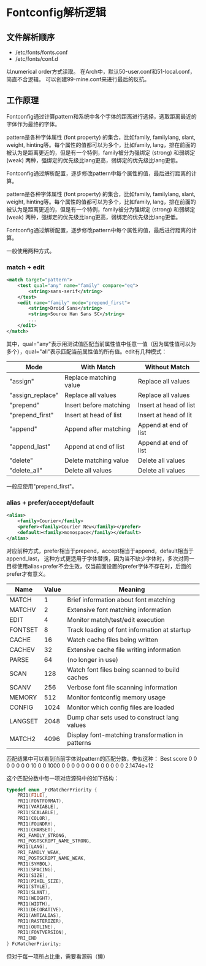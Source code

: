 # Fontconfig解析逻辑

## 文件解析顺序

* /etc/fonts/fonts.conf
* /etc/fonts/conf.d

以numerical order方式读取。
在Arch中，默认50-user.conf和51-local.conf，简直不合逻辑。
可以创建99-mine.conf来进行最后的反抗。

## 工作原理

Fontconfig通过计算pattern和系统中各个字体的距离进行选择，选取距离最近的字体作为最终的字体。

pattern是各种字体属性 (font property) 的集合，比如family, familylang, slant, weight, hinting等。每个属性的值都可以为多个，比如family, lang，排在前面的被认为是距离更近的，但是有一个特例，family被分为强绑定 (strong) 和弱绑定 (weak) 两种，强绑定的优先级比lang更高，弱绑定的优先级比lang更低。

Fontconfig通过解析配置，逐步修改pattern中每个属性的值，最后进行距离的计算。

pattern是各种字体属性 (font property) 的集合，比如family, familylang, slant, weight, hinting等。每个属性的值都可以为多个，比如family, lang，排在前面的被认为是距离更近的，但是有一个特例，family被分为强绑定 (strong) 和弱绑定 (weak) 两种，强绑定的优先级比lang更高，弱绑定的优先级比lang更低。

Fontconfig通过解析配置，逐步修改pattern中每个属性的值，最后进行距离的计算。

一般使用两种方式。

### match + edit

```xml
<match target="pattern">
    <test qual="any" name="family" compare="eq">
        <string>sans-serif</string>
    </test>
    <edit name="family" mode="prepend_first">
        <string>Droid Sans</string>
        <string>Source Han Sans SC</string>
        ...
    </edit>
</match>
```

其中，qual="any"表示用测试值匹配当前属性值中任意一值（因为属性值可以为多个），qual="all"表示匹配当前属性值的所有值。edit有几种模式：

|Mode|With Match|Without Match|
|---|---|---|
|"assign"|Replace matching value|Replace all values|
|"assign_replace"|Replace all values|Replace all values|
|"prepend"|Insert before matching|Insert at head of list|
|"prepend_first"|Insert at head of list|Insert at head of lit|
|"append"|Append after matching|Append at end of list|
|"append_last"|Append at end of list|Append at end of list|
|"delete"|Delete matching value|Delete all values|
|"delete_all"|Delete all values|Delete all values|

一般应使用"prepend_first"。

### alias + prefer/accept/default

```xml
<alias>
	<family>Courier</family>
	<prefer><family>Courier New</family></prefer>
	<default><family>monospace</family></default>
</alias>
```

对应前种方式，prefer相当于prepend，accept相当于append，default相当于append_last，
这种方式更适用于字体替换，因为当不缺少字体时，多次对同一目标使用alias+prefer不会生效，仅当前面设置的prefer字体不存在时，后面的prefer才有意义。

|Name|Value|Meaning|
|---|---|---|
|MATCH|1|Brief information about font matching|
|MATCHV|2|Extensive font matching information|
|EDIT|4|Monitor match/test/edit execution|
|FONTSET|8|Track loading of font information at startup|
|CACHE|16|Watch cache files being written|
|CACHEV|32|Extensive cache file writing information|
|PARSE|64|(no longer in use)|
|SCAN|128|Watch font files being scanned to build caches|
|SCANV|256|Verbose font file scanning information|
|MEMORY|512|Monitor fontconfig memory usage|
|CONFIG|1024|Monitor which config files are loaded|
|LANGSET|2048|Dump char sets used to construct lang values|
|MATCH2|4096|Display font-matching transformation in patterns|

匹配结果中可以看到当前字体对pattern的匹配分数，类似这种：
Best score 0 0 0 0 0 0 0 10 0 0 1000 0 0 0 0 0 0 0 0 0 0 0 0 0 2.1474e+12

这个匹配分数中每一项对应源码中的如下结构：

```c
typedef enum _FcMatcherPriority {
    PRI1(FILE),
    PRI1(FONTFORMAT),
    PRI1(VARIABLE),
    PRI1(SCALABLE),
    PRI1(COLOR),
    PRI1(FOUNDRY),
    PRI1(CHARSET),
    PRI_FAMILY_STRONG,
    PRI_POSTSCRIPT_NAME_STRONG,
    PRI1(LANG),
    PRI_FAMILY_WEAK,
    PRI_POSTSCRIPT_NAME_WEAK,
    PRI1(SYMBOL),
    PRI1(SPACING),
    PRI1(SIZE),
    PRI1(PIXEL_SIZE),
    PRI1(STYLE),
    PRI1(SLANT),
    PRI1(WEIGHT),
    PRI1(WIDTH),
    PRI1(DECORATIVE),
    PRI1(ANTIALIAS),
    PRI1(RASTERIZER),
    PRI1(OUTLINE),
    PRI1(FONTVERSION),
    PRI_END
} FcMatcherPriority;
```

但对于每一项所占比重，需要看源码（懒）
